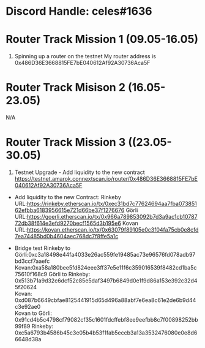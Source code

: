 # Discord Handle: celes#1636

# Router Track Mission 1 (09.05-16.05)

1) Spinning up a router on the testnet
My router address is 0x486D36E3668815FE7bE040612Af92A30736Aca5F


# Router Track Misison 2 (16.05-23.05)
N/A

# Router Track Mission 3 ((23.05-30.05)

1) Testnet Upgrade - Add liquidity to the new contract
 https://testnet.amarok.connextscan.io/router/0x486D36E3668815FE7bE040612Af92A30736Aca5F

- Add liquidity to the new Contract:
Rinkeby URL:https://rinkeby.etherscan.io/tx/0xec31bd7c77624694aa7fba07385162efbba6183956615e721d66be37f1276676
Görli URL:https://goerli.etherscan.io/tx/0x966a789853092b7d3a9ac1cb1078772db38f614e3efd9270becf1565d3b195e6
Kovan URL:https://kovan.etherscan.io/tx/0x63079f89105e0c3f04fa75cb0e8cfd7ea74485bd0b4604aec768dc7f8ffe5a1c

- Bridge test
Rinkeby to Görli:0xc3a18498e44fa4033e26ac559fe19485ac73e96576fd078adb97bd3ccf7aaefc
           Kovan:0xa58a180bee5fd824eee3ff37e5e11f6c359016539f8482cd1ba5c75610f168c9
 Görli to Rinkeby: 0x513b71a9d32c6dcf52c85e5daf3497b6849d0e1f9d86a153e392c32d45f20624               
          Kovan: 0xd087b6649cbfae8125441915d65d496a88abf7e6ea8c61e2de6b9d44c3e92ae0     
 Kovan to Görli: 0x91cd4b5c4798cf79082cf35c1601fdcffebf8ee9eefbb8c7f00898252bb99f89
          Rinkeby: 0xc5a6793b4586b45c3e05b4b53f1fab5eccb3a13a3532476080e0e8d66648d38a